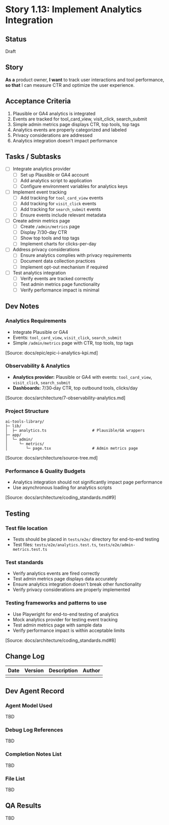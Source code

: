 # Story 1.13: Implement Analytics Integration

## Status
Draft

## Story
**As a** product owner,
**I want** to track user interactions and tool performance,
**so that** I can measure CTR and optimize the user experience.

## Acceptance Criteria
1. Plausible or GA4 analytics is integrated
2. Events are tracked for tool_card_view, visit_click, search_submit
3. Simple admin metrics page displays CTR, top tools, top tags
4. Analytics events are properly categorized and labeled
5. Privacy considerations are addressed
6. Analytics integration doesn't impact performance

## Tasks / Subtasks
- [ ] Integrate analytics provider
  - [ ] Set up Plausible or GA4 account
  - [ ] Add analytics script to application
  - [ ] Configure environment variables for analytics keys
- [ ] Implement event tracking
  - [ ] Add tracking for `tool_card_view` events
  - [ ] Add tracking for `visit_click` events
  - [ ] Add tracking for `search_submit` events
  - [ ] Ensure events include relevant metadata
- [ ] Create admin metrics page
  - [ ] Create `/admin/metrics` page
  - [ ] Display 7/30-day CTR
  - [ ] Show top tools and top tags
  - [ ] Implement charts for clicks-per-day
- [ ] Address privacy considerations
  - [ ] Ensure analytics complies with privacy requirements
  - [ ] Document data collection practices
  - [ ] Implement opt-out mechanism if required
- [ ] Test analytics integration
  - [ ] Verify events are tracked correctly
  - [ ] Test admin metrics page functionality
  - [ ] Verify performance impact is minimal

## Dev Notes
### Analytics Requirements
- Integrate Plausible or GA4
- Events: `tool_card_view`, `visit_click`, `search_submit`
- Simple `/admin/metrics` page with CTR, top tools, top tags

[Source: docs/epic/epic-i-analytics-kpi.md]

### Observability & Analytics
- **Analytics provider:** Plausible or GA4 with events: `tool_card_view`, `visit_click`, `search_submit`
- **Dashboards:** 7/30‑day CTR, top outbound tools, clicks/day

[Source: docs/architecture/7-observability-analytics.md]

### Project Structure
```
ai-tools-library/
├─ lib/
│  ├─ analytics.ts                    # Plausible/GA wrappers
├─ app/
│  └─ admin/
│     └─ metrics/
│        └─ page.tsx                  # Admin metrics page
```

[Source: docs/architecture/source-tree.md]

### Performance & Quality Budgets
- Analytics integration should not significantly impact page performance
- Use asynchronous loading for analytics scripts

[Source: docs/architecture/coding_standards.md#9]

## Testing
### Test file location
- Tests should be placed in `tests/e2e/` directory for end-to-end testing
- Test files: `tests/e2e/analytics.test.ts`, `tests/e2e/admin-metrics.test.ts`

### Test standards
- Verify analytics events are fired correctly
- Test admin metrics page displays data accurately
- Ensure analytics integration doesn't break other functionality
- Verify privacy considerations are properly implemented

### Testing frameworks and patterns to use
- Use Playwright for end-to-end testing of analytics
- Mock analytics provider for testing event tracking
- Test admin metrics page with sample data
- Verify performance impact is within acceptable limits

[Source: docs/architecture/coding_standards.md#8]

## Change Log
| Date | Version | Description | Author |
|------|---------|-------------|--------|
|      |         |             |        |

## Dev Agent Record
### Agent Model Used
TBD

### Debug Log References
TBD

### Completion Notes List
TBD

### File List
TBD

## QA Results
TBD